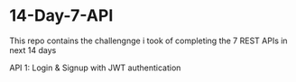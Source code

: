 # 14-Day-7-API

This repo contains the challengnge i took of completing the 7 REST APIs in next 14 days

API 1: Login & Signup with JWT authentication
